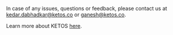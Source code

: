 In case of any issues, questions or feedback, please contact us at [kedar.dabhadkar@ketos.co](mailto:kedar.dabhadkar@ketos.co) or [ganesh@ketos.co](mailto:ganesh@ketos.co).

Learn more about KETOS [here](https://ketos.co).